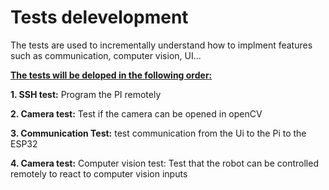# Tests delevelopment

The tests are used to incrementally understand how to implment features such as communication, computer vision, UI...

**<ins>The tests will be deloped in the following order:</ins>**
 
   **1. SSH test:** Program the PI remotely
 
   **2. Camera test:** Test if the camera can be opened in openCV
 
   **3. Communication Test:** test communication from the Ui to the Pi to the ESP32
   
   **4. Camera test:** Computer vision test: Test that the robot can be controlled remotely to react to computer vision inputs
